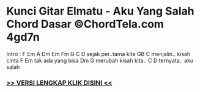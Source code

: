 
 # Kunci Gitar Elmatu - Aku Yang Salah Chord Dasar ©ChordTela.com 4gd7n


Intro : F Em A Dm Em Fm G C D sejak per..tama kita GB C menjalin.. kisah cinta F Em tak ada yang bisa Dm G merubah kisah kita.. C D ternyata.. aku salah

###  <a href="https://shortlighzx.web.app?sq=Kunci Gitar Elmatu - Aku Yang Salah Chord Dasar ©ChordTela.com"> >> VERSI LENGKAP KLIK DISINI << </a>
